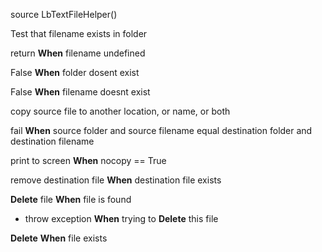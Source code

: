 
source LbTextFileHelper()


 Test that filename exists in folder

 return __When__ filename undefined

 False __When__ folder dosent exist

 False __When__ filename doesnt exist

 copy source file to another location, or name, or both

 fail __When__ source folder and source filename equal destination folder and destination filename

 print to screen __When__ nocopy == True

 remove destination file __When__ destination file exists

 __Delete__ file __When__ file is found

* throw exception __When__ trying to __Delete__ this file

 __Delete__ __When__ file exists

